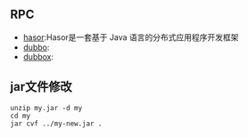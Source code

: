 ## RPC
* [hasor](http://www.hasor.net/):Hasor是一套基于 Java 语言的分布式应用程序开发框架
* [dubbo](https://github.com/alibaba/dubbo):
* [dubbox](https://github.com/hutai123/dubbox):

## jar文件修改
```
unzip my.jar -d my
cd my
jar cvf ../my-new.jar .
```
